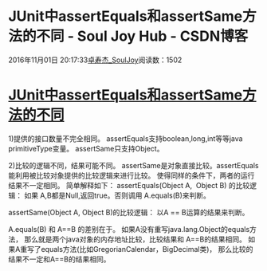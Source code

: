 # JUnit中assertEquals和assertSame方法的不同 - Soul Joy Hub - CSDN博客

2016年11月01日 20:17:33[卓寿杰_SoulJoy](https://me.csdn.net/u011239443)阅读数：1502



# [JUnit中assertEquals和assertSame方法的不同](http://www.cnblogs.com/ITEagle/archive/2010/04/05/1704709.html)

1)提供的接口数量不完全相同。
assertEquals支持boolean,long,int等等java primitiveType变量。
assertSame只支持Object。

2)比较的逻辑不同，结果可能不同。
assertSame是对象直接比较。assertEquals能利用被比较对象提供的比较逻辑来进行比较。
使得同样的条件下，两者的运行结果不一定相同。
简单解释如下：
assertEquals(Object A,  Object B) 的比较逻辑：
如果 A,B都是Null,返回true。否则调用 A.equals(B)来判断。

assertSame(Object A, Object B)的比较逻辑：
以A == B运算的结果来判断。

A.equals(B) 和 A==B 的差别在于。
如果A没有重写java.lang.Object的equals方法，
那么就是两个java对象的内存地址比较，比较结果和 A==B的结果相同。
如果A重写了equals方法(比如GregorianCalendar，BigDecimal类)，
那么比较的结果不一定和A==B的结果相同。







